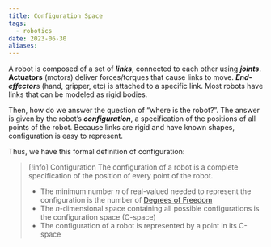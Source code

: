 ```yaml
---
title: Configuration Space
tags:
  - robotics
date: 2023-06-30
aliases:
---
```


A robot is composed of a set of ***links***, connected to each other using ***joints***.
**Actuators** (motors) deliver forces/torques that cause links to move.
***End-effector***s (hand, gripper, etc) is attached to a specific link. Most robots have links that can be modeled as rigid bodies.

Then, how do we answer the question of “where is the robot?”. The answer is given by the robot’s ***configuration***, a specification of the positions of all points of the robot. Because links are rigid and have known shapes, configuration is easy to represent.

Thus, we have this formal definition of configuration:

>[!info] Configuration
> The configuration of a robot is a complete specification of the position of every point of the robot. 
> - The minimum number *n* of real-valued needed to represent the configuration is the number of [Degrees of Freedom](Degrees%20of%20Freedom.md)
> - The *n*-dimensional space containing all possible configurations is the configuration space (C-space)
> - The configuration of a robot is represented by a point in its C-space

